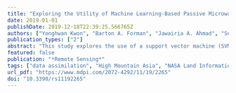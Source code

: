 ```yaml
---
title: "Exploring the Utility of Machine Learning-Based Passive Microwave Brightness Temperature Data Assimilation over Terrestrial Snow in High Mountain Asia"
date: 2019-01-01
publishDate: 2019-12-18T22:39:25.566765Z
authors: ["Yonghwan Kwon", "Barton A. Forman", "Jawairia A. Ahmad", "Sujay V. Kumar", "Yeosang Yoon"]
publication_types: ["2"]
abstract: "This study explores the use of a support vector machine (SVM) as the observation operator within a passive microwave brightness temperature data assimilation framework (herein SVM-DA) to enhance the characterization of snow water equivalent (SWE) over High Mountain Asia (HMA). A series of synthetic twin experiments were conducted with the NASA Land Information System (LIS) at a number of locations across HMA. Overall, the SVM-DA framework is effective at improving SWE estimates (~70% reduction in RMSE relative to the Open Loop) for SWE depths less than 200 mm during dry snowpack conditions. The SVM-DA framework also improves SWE estimates in deep, wet snow (~45% reduction in RMSE) when snow liquid water is well estimated by the land surface model, but can lead to model degradation when snow liquid water estimates diverge from values used during SVM training. In particular, two key challenges of using the SVM-DA framework were observed over deep, wet snowpacks. First, variations in snow liquid water content dominate the brightness temperature spectral difference (&Delta;TB) signal associated with emission from a wet snowpack, which can lead to abrupt changes in SWE during the analysis update. Second, the ensemble of SVM-based predictions can collapse (i.e., yield a near-zero standard deviation across the ensemble) when prior estimates of snow are outside the range of snow inputs used during the SVM training procedure. Such a scenario can lead to the presence of spurious error correlations between SWE and &Delta;TB, and as a consequence, can result in degraded SWE estimates from the analysis update. These degraded analysis updates can be largely mitigated by applying rule-based approaches. For example, restricting the SWE update when the standard deviation of the predicted &Delta;TB is greater than 0.05 K helps prevent the occurrence of filter divergence. Similarly, adding a thin layer (i.e., 5 mm) of SWE when the synthetic &Delta;TB is larger than 5 K can improve SVM-DA performance in the presence of a precipitation dry bias. The study demonstrates that a carefully constructed SVM-DA framework cognizant of the inherent limitations of passive microwave-based SWE estimation holds promise for snow mass data assimilation."
featured: false
publication: "*Remote Sensing*"
tags: ["data assimilation", "High Mountain Asia", "NASA Land Information System", "passive microwave brightness temperature", "snow water equivalent", "support vector machine", "synthetic twin experiment"]
url_pdf: "https://www.mdpi.com/2072-4292/11/19/2265"
doi: "10.3390/rs11192265"
---
```


